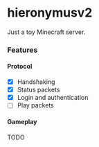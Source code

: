 # hieronymusv2
Just a toy Minecraft server.

### Features
#### Protocol
- [X] Handshaking
- [X] Status packets
- [X] Login and authentication
- [ ] Play packets

#### Gameplay
TODO